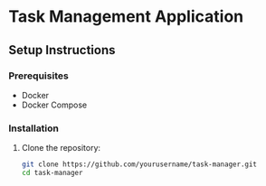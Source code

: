 # Task Management Application

## Setup Instructions

### Prerequisites
- Docker
- Docker Compose

### Installation
1. Clone the repository:
   ```bash
   git clone https://github.com/yourusername/task-manager.git
   cd task-manager
